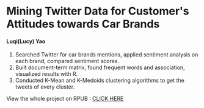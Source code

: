# Mining Twitter Data for Customer's Attitudes towards Car Brands
#### Luqi(Lucy) Yao

1. Searched Twitter for car brands mentions, applied sentiment analysis on each brand, compared sentiment scores.
2. Built document-term matrix, found frequent words and association, visualized results with R.
3. Conducted K-Mean and K-Medoids clustering algorithms to get the tweets of every cluster.

View the whole project on RPUB : [CLICK HERE](http://rpubs.com/LuqiYao/miningtwitter)
